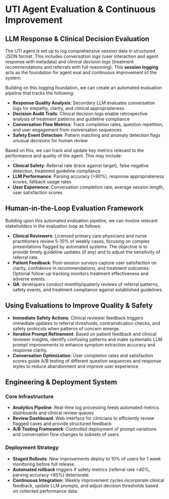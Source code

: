 # UTI Agent Evaluation & Continuous Improvement

## LLM Response & Clinical Decision Evaluation

The UTI agent is set up to log comprehensive session data in structured JSON format. This includes *conversation logs* (user interaction and agent response with metadata) and *clinical decision logs* (treatment recommendations and referrals with full reasoning). This **session logging** acts as the foundation for agent eval and continuous improvement of the system.

Building on this logging foundation, we can create an automated evaluation pipeline that tracks the following:
- **Response Quality Analysis**: Secondary LLM evaluates conversation logs for empathy, clarity, and clinical appropriateness
- **Decision Audit Trails**: Clinical decision logs enable retrospective analysis of treatment patterns and guideline compliance  
- **Conversation Flow Metrics**: Track completion rates, question repetition, and user engagement from conversation sequences
- **Safety Event Detection**: Pattern matching and anomaly detection flags unusual decisions for human review

Based on this, we can track and update key metrics relevant to the performance and quality of the agent. This may include:
- **Clinical Safety**: Referral rate (track against target), false negative detection, treatment guideline compliance
- **LLM Performance**: Parsing accuracy (>90%), response appropriateness scores, fallback usage rates
- **User Experience**: Conversation completion rate, average session length, user satisfaction scores

## Human-in-the-Loop Evaluation Framework

Building upon this automated evaluation pipeline, we can involve relevant stakeholders in the evaluation loop as follows:
- **Clinical Reviewers**: Licensed primary care physicians and nurse practitioners review 5-10% of weekly cases, focusing on complex presentations flagged by automated systems. The objective is to provide timely guideline updates (if any) and to adjust the sensitivity of referral rate.
- **Patient Feedback**: Post-session surveys capture user satisfaction on clarity, confidence in recommendations, and treatment outcomes. Optional follow-up tracking monitors treatment effectiveness and adverse events.
- **QA**: developers conduct monthly/quaterly reviews of referral patterns, safety events, and treatment compliance against established guidelines.


## Using Evaluations to Improve Quality & Safety

- **Immediate Safety Actions**: Clinical reviewer feedback triggers immediate updates to referral thresholds, contraindication checks, and safety protocols when patterns of concern emerge.
- **Iterative Prompt Refinement**: Based on patient feedback and clinical reviewer insights, identify confusing patterns and make systematic LLM prompt improvements to enhance symptom extraction accuracy and response clarity.
- **Conversation Optimization**: User completion rates and satisfaction scores guide A/B testing of different question sequences and response styles to reduce abandonment and improve user experience.

## Engineering & Deployment System

### Core Infrastructure
- **Analytics Pipeline**: Real-time log processing feeds automated metrics dashboards and clinical review queues
- **Review Dashboard**: Web interface for clinicians to efficiently review flagged cases and provide structured feedback
- **A/B Testing Framework**: Controlled deployment of prompt variations and conversation flow changes to subsets of users

### Deployment Strategy
- **Staged Rollouts**: New improvements deploy to 10% of users for 1 week monitoring before full release.
- **Automated rollback** triggers if safety metrics (referral rate >40%, parsing accuracy <85%) deteriorate.
- **Continuous Integration**: Weekly improvement cycles incorporate clinical feedback, update LLM prompts, and adjust decision thresholds based on collected performance data.